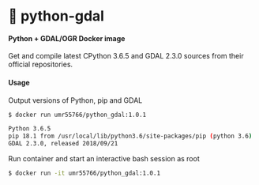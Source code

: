 # :whale: python-gdal 
#### Python + GDAL/OGR Docker image

Get and compile latest CPython 3.6.5 and GDAL 2.3.0 sources from their official repositories.

#### Usage

Output versions of Python, pip and GDAL

```bash
$ docker run umr55766/python_gdal:1.0.1

Python 3.6.5
pip 18.1 from /usr/local/lib/python3.6/site-packages/pip (python 3.6)
GDAL 2.3.0, released 2018/09/21
```

Run container and start an interactive bash session as root 

```bash
$ docker run -it umr55766/python_gdal:1.0.1
```
